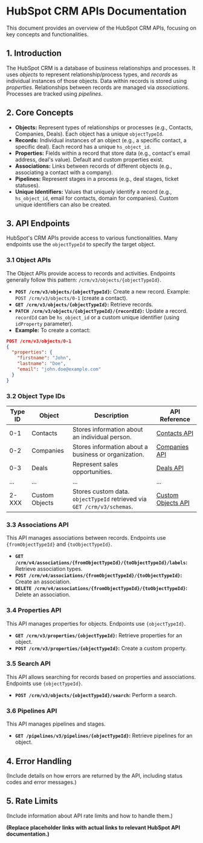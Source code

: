 # HubSpot CRM APIs Documentation

This document provides an overview of the HubSpot CRM APIs, focusing on key concepts and functionalities.

## 1. Introduction

The HubSpot CRM is a database of business relationships and processes.  It uses *objects* to represent relationship/process types, and *records* as individual instances of those objects.  Data within records is stored using *properties*.  Relationships between records are managed via *associations*.  Processes are tracked using *pipelines*.

## 2. Core Concepts

* **Objects:** Represent types of relationships or processes (e.g., Contacts, Companies, Deals).  Each object has a unique `objectTypeId`.
* **Records:** Individual instances of an object (e.g., a specific contact, a specific deal). Each record has a unique `hs_object_id`.
* **Properties:** Fields within a record that store data (e.g., contact's email address, deal's value).  Default and custom properties exist.
* **Associations:** Links between records of different objects (e.g., associating a contact with a company).
* **Pipelines:**  Represent stages in a process (e.g., deal stages, ticket statuses).
* **Unique Identifiers:** Values that uniquely identify a record (e.g., `hs_object_id`, email for contacts, domain for companies).  Custom unique identifiers can also be created.


## 3. API Endpoints

HubSpot's CRM APIs provide access to various functionalities.  Many endpoints use the `objectTypeId` to specify the target object.

### 3.1 Object APIs

The Object APIs provide access to records and activities.  Endpoints generally follow this pattern: `/crm/v3/objects/{objectTypeId}`.

* **`POST /crm/v3/objects/{objectTypeId}`:** Create a new record.  Example: `POST /crm/v3/objects/0-1` (create a contact).
* **`GET /crm/v3/objects/{objectTypeId}`:** Retrieve records.
* **`PATCH /crm/v3/objects/{objectTypeId}/{recordId}`:** Update a record.  `recordId` can be `hs_object_id` or a custom unique identifier (using `idProperty` parameter).
* **Example:** To create a contact:

```json
POST /crm/v3/objects/0-1
{
  "properties": {
    "firstname": "John",
    "lastname": "Doe",
    "email": "john.doe@example.com"
  }
}
```

### 3.2 Object Type IDs

| Type ID | Object          | Description                                                              | API Reference                                      |
|---------|-----------------|--------------------------------------------------------------------------|---------------------------------------------------|
| 0-1     | Contacts        | Stores information about an individual person.                           | [Contacts API](link_to_contacts_api)            |
| 0-2     | Companies       | Stores information about a business or organization.                     | [Companies API](link_to_companies_api)           |
| 0-3     | Deals           | Represent sales opportunities.                                           | [Deals API](link_to_deals_api)                   |
| ...     | ...             | ...                                                                    | ...                                               |
| 2-XXX   | Custom Objects  | Stores custom data. `objectTypeId` retrieved via `GET /crm/v3/schemas`. | [Custom Objects API](link_to_custom_objects_api) |


### 3.3 Associations API

This API manages associations between records. Endpoints use `{fromObjectTypeId}` and `{toObjectTypeId}`.

* **`GET /crm/v4/associations/{fromObjectTypeId}/{toObjectTypeId}/labels`:** Retrieve association types.
* **`POST /crm/v4/associations/{fromObjectTypeId}/{toObjectTypeId}`:** Create an association.
* **`DELETE /crm/v4/associations/{fromObjectTypeId}/{toObjectTypeId}`:** Delete an association.


### 3.4 Properties API

This API manages properties for objects. Endpoints use `{objectTypeId}`.

* **`GET /crm/v3/properties/{objectTypeId}`:** Retrieve properties for an object.
* **`POST /crm/v3/properties/{objectTypeId}`:** Create a custom property.


### 3.5 Search API

This API allows searching for records based on properties and associations.  Endpoints use `{objectTypeId}`.

* **`POST /crm/v3/objects/{objectTypeId}/search`:** Perform a search.


### 3.6 Pipelines API

This API manages pipelines and stages.

* **`GET /pipelines/v3/pipelines/{objectTypeId}`:** Retrieve pipelines for an object.


## 4.  Error Handling

(Include details on how errors are returned by the API, including status codes and error messages.)

## 5. Rate Limits

(Include information about API rate limits and how to handle them.)


**(Replace placeholder links with actual links to relevant HubSpot API documentation.)**
